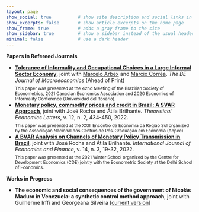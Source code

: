 ```yaml
---
layout: page
show_social: true          # show site description and social links in the footer
show_excerpts: false       # show article excerpts on the home page
show_frame: true           # adds a gray frame to the site
show_sidebar: true         # show a sidebar instead of the usual header
minimal: false             # use a dark header
---
```


**Papers in Refereed Journals**
- **[Tolerance of Informality and Occupational Choices in a Large Informal Sector Economy](https://doi.org/10.1515/bejm-2021-0076)**, joint with [Marcelo Arbex](https://sites.google.com/site/arbexmarcelo/) and [Márcio Corrêa](https://orcid.org/0000-0001-6715-6753). _The BE Journal of Macroeconomics_ (Ahead of Print)  
<sub>This paper was presented at the 42nd Meeting of the Brazilian Society of Econometrics, 2021 Canadian Economics Association and 2020 Economics of Informality Conference (Universidad del Rosario).<sub>
- **[Monetary policy, commodity prices and credit in Brazil: A SVAR Approach](https://doi.org/10.4236/tel.2022.122024)**, joint with José Rocha and Átila Brilhante. _Theoretical Economics Letters_, v. 12, n. 2, 434-450, 2022.  
<sub>This paper was presented at the XXIII Encontro de Economia da Região Sul organized by the Associação Nacional dos Centros de Pós-Graduação em Economia (Anpec).<sub>
- **[A BVAR Analysis on Channels of Monetary Policy Transmission in Brazil](https://doi.org/10.5539/ijef.v14n3p19)**, joint with José Rocha and Átila Brilhante. _International Journal of Economics and Finance_, v. 14, n. 3, 19-32, 2022.  
<sub>This paper was presented at the 2021 Winter School organized by the Centre for Development Economics (CDE) jointly with the Econometric Society at the Delhi School of Economics.<sub>
  
**Works in Progress**
- **The economic and social consequences of the government of Nicolás Maduro in Venezuela: a synthetic control method approach**, joint with Guilherme Irffi and Georgeana Silveira [[current version]](https://docs.google.com/document/d/1GWXUAgvfqY73R9xBzaU56qmes_tpIPZL/edit?usp=sharing&ouid=101947500062102907173&rtpof=true&sd=true)


